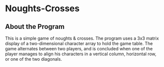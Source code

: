 # Noughts-Crosses

## About the Program

This is a simple game of noughts & crosses. The program uses a 3x3 matrix display of a two-dimensional character array to hold the game table. The game alternates between two players, and is concluded when one of the player manages to align his characters in a vertical column, horizontal row, or one of the two diagonals.
